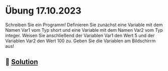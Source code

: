# Übung 17.10.2023

Schreiben Sie ein Programm! Definieren Sie zunächst eine Variable mit dem Namen Var1 vom Typ short und eine Variable mit
dem Namen Var2 vom Typ integer. Weisen Sie anschließend der Variablen Var1 den Wert 5 und der Variablen Var2 den Wert
100 zu. Geben Sie die Variablen am Bildschirrm aus!

## 📜 [Solution](solution.cpp)  